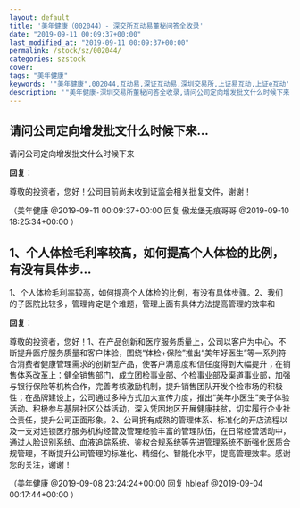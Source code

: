 ```yaml
---
layout: default
title: '美年健康（002044）- 深交所互动易董秘问答全收录'
date: "2019-09-11 00:09:37+00:00"
last_modified_at: "2019-09-11 00:09:37+00:00"
permalink: /stock/sz/002044/
categories: szstock
cover: 
tags: "美年健康"
keywords: '"美年健康",002044,互动易,深证互动易,深圳交易所,上证易互动,上证e互动'
description: '"美年健康-深圳交易所董秘问答全收录,请问公司定向增发批文什么时候下来"'
---
```


## 请问公司定向增发批文什么时候下来...

请问公司定向增发批文什么时候下来

**回复**：

尊敬的投资者，您好！公司目前尚未收到证监会相关批复文件，谢谢！ 

（美年健康  @2019-09-11 00:09:37+00:00 回复 傲龙堡无痕哥哥  @2019-09-10 18:25:34+00:00 ）

## 1、个人体检毛利率较高，如何提高个人体检的比例，有没有具体步...

1、个人体检毛利率较高，如何提高个人体检的比例，有没有具体步骤。2、我们的子医院比较多，管理肯定是个难题，管理上面有具体方法提高管理的效率和

**回复**：

尊敬的投资者，您好！1、在产品创新和医疗服务质量上，公司以客户为中心，不断提升医疗服务质量和客户体验，围绕“体检+保险”推出“美年好医生”等一系列符合消费者健康管理需求的创新型产品，使客户满意度和信任度得到大幅提升；在销售体系改革上：健全销售部门，成立团检事业部、个检事业部及渠道事业部，加强与银行保险等机构合作，完善考核激励机制，提升销售团队开发个检市场的积极性；在品牌建设上，公司通过多种方式加大宣传力度，推出“美年小医生”亲子体验活动、积极参与基层社区公益活动，深入凭困地区开展健康扶贫，切实履行企业社会责任，提升公司正面形象。2、公司拥有成熟的管理体系、标准化的开店流程以及一支对连锁医疗服务机构经营及管理经验丰富的管理队伍，在日常经营活动中，通过人脸识别系统、血液追踪系统、鉴权合规系统等先进管理系统不断强化医质合规管理，不断提升公司管理的标准化、精细化、智能化水平，提高管理效率。感谢您的关注，谢谢！ 

（美年健康  @2019-09-08 23:24:24+00:00 回复 hbleaf  @2019-09-04 00:17:44+00:00 ）

